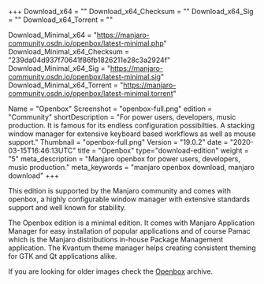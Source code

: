 +++
Download_x64 = ""
Download_x64_Checksum = ""
Download_x64_Sig = ""
Download_x64_Torrent = ""

Download_Minimal_x64 = "https://manjaro-community.osdn.io/openbox/latest-minimal.php"
Download_Minimal_x64_Checksum = "239da04d937f70641f86fb1826211e28c3a2924f"
Download_Minimal_x64_Sig = "https://manjaro-community.osdn.io/openbox/latest-minimal.sig"
Download_Minimal_x64_Torrent = "https://manjaro-community.osdn.io/openbox/latest-minimal.torrent"

Name = "Openbox"
Screenshot = "openbox-full.png"
edition = "Community"
shortDescription = "For power users, developers, music production. It is famous for its endless configuration possibilties. A stacking window manager for extensive keyboard based workflows as well as mouse support."
Thumbnail = "openbox-full.png"
Version = "19.0.2"
date = "2020-03-15T16:46:13UTC"
title = "Openbox"
type="download-edition"
weight = "5"
meta_description = "Manjaro openbox for power users, developers, music production."
meta_keywords = "manjaro openbox download, manjaro download"
+++

This edition is supported by the Manjaro community and comes with openbox, a highly configurable window manager with extensive standards support and well known for stability.

The Openbox edition is a minimal edition. It comes with Manjaro Application Manager for easy installation of popular applications and of course Pamac which is the Manjaro distributions in-house Package Management application. The Kvantum theme manager helps creating consistent theming for GTK and Qt applications alike.

If you are looking for older images check the [Openbox](https://osdn.net/projects/manjaro-archive/storage/openbox/) archive.

